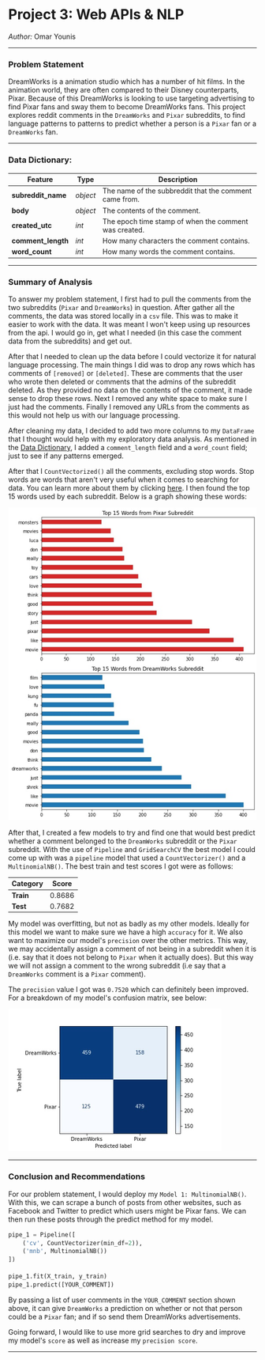 # Project 3: Web APIs & NLP

_Author:_ Omar Younis

---

### Problem Statement

DreamWorks is a animation studio which has a number of hit films. In the animation world, they are often compared to their Disney counterparts, Pixar. Because of this DreamWorks is looking to use targeting advertising to find Pixar fans and sway them to become DreamWorks fans. This project explores reddit comments in the `DreamWorks` and `Pixar` subreddits, to find language patterns to patterns to predict whether a person is a `Pixar` fan or a `DreamWorks` fan.

---

### Data Dictionary:
|Feature|Type|Description|
|---|---|---|
|**subreddit_name**|*object*|The name of the subbreddit that the comment came from.|
|**body**|*object*|The contents of the comment.|
|**created_utc**|*int*|The epoch time stamp of when the comment was created.|
|**comment_length**|*int*|How many characters the comment contains.|
|**word_count**|*int*|How many words the comment contains.|

---

### Summary of Analysis

To answer my problem statement, I first had to pull the comments from the two subreddits (`Pixar` and `DreamWorks`) in question. After gather all the comments, the data was stored locally in a `csv` file. This was to make it easier to work with the data. It was meant I won't keep using up resources from the api. I would go in, get what I needed (in this case the comment data from the subreddits) and get out.

After that I needed to clean up the data before I could vectorize it for natural language processing. The main things I did was to drop any rows which has comments of `[removed]` or `[deleted]`. These are comments that the user who wrote then deleted or comments that the admins of the subreddit deleted. As they provided no data on the contents of the comment, it made sense to drop these rows. Next I removed any white space to make sure I just had the comments. Finally I removed any URLs from the comments as this would not help us with our language processing.

After cleaning my data, I decided to add two more columns to my `DataFrame` that I thought would help with my exploratory data analysis. As mentioned in the [Data Dictionary](#Data-Dictionary:), I added a `comment_length` field and a `word_count` field; just to see if any patterns emerged.

After that I `CountVectorized()` all the comments, excluding stop words. Stop words are words that aren't very useful when it comes to searching for data. You can learn more about them by clicking [here](https://en.wikipedia.org/wiki/Stop_word). I then found the top 15 words used by each subreddit. Below is a graph showing these words:

![Top 15 Most Used Words by Subreddit](https://raw.githubusercontent.com/osyounis/reddit_nlp/main/figures/Frequent%20Words%20Bases%20on%20Subreddit.jpg)

After that, I created a few models to try and find one that would best predict whether a comment belonged to the `DreamWorks` subreddit or the `Pixar` subreddit. With the use of `Pipeline` and `GridSearchCV` the best model I could come up with was a `pipeline` model that used a `CountVectorizer()` and a `MultinomialNB()`. The best train and test scores I got were as follows:

|Category|Score|
|---|---|
|**Train**|0.8686|
|**Test**|0.7682|

My model was overfitting, but not as badly as my other models. Ideally for this model we want to make sure we have a high `accuracy` for it. We also want to maximize our model's `precision` over the other metrics. This way, we may accidentally assign a comment of not being in a subreddit when it is (i.e. say that it does not belong to `Pixar` when it actually does). But this way we will not assign a comment to the wrong subreddit (i.e say that a `DreamWorks` comment is a `Pixar` comment).

The `precision` value I got was `0.7520` which can definitely been improved. For a breakdown of my model's confusion matrix, see below:

![Final Model Confusion Matrix](https://raw.githubusercontent.com/osyounis/reddit_nlp/main/figures/Confusion%20Matrix.jpg)

---

### Conclusion and Recommendations

For our problem statement, I would deploy my `Model 1: MultinomialNB()`. With this, we can scrape a bunch of posts from other websites, such as Facebook and Twitter to predict which users might be Pixar fans. We can then run these posts through the predict method for my model.
``` python
pipe_1 = Pipeline([
    ('cv', CountVectorizer(min_df=2)),
    ('mnb', MultinomialNB())
])

pipe_1.fit(X_train, y_train)
pipe_1.predict([YOUR_COMMENT])
```

By passing a list of user comments in the `YOUR_COMMENT` section shown above, it can give `DreamWorks` a prediction on whether or not that person could be a `Pixar` fan; and if so send them DreamWorks advertisements.

Going forward, I would like to use more grid searches to dry and improve my model's `score` as well as increase my `precision score`.

---
